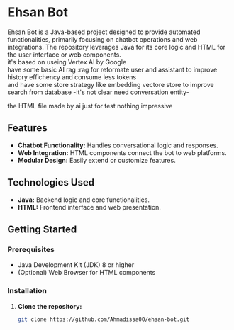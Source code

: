 # Ehsan Bot

Ehsan Bot is a Java-based project designed to provide automated functionalities, primarily focusing on chatbot operations and web integrations. The repository leverages Java for its core logic and HTML for the user interface or web components.  
it's based on useing Vertex AI by Google  
have some basic AI rag :rag for reformate user and assistant to improve history effichency and consume less tokens  
and have some store strategy like embedding vectore store to improve search from database -it's not clear need conversation entity-  

the HTML file made by ai just for test nothing impressive

## Features

- **Chatbot Functionality:** Handles conversational logic and responses.
- **Web Integration:** HTML components connect the bot to web platforms.
- **Modular Design:** Easily extend or customize features.

## Technologies Used

- **Java:** Backend logic and core functionalities.
- **HTML:** Frontend interface and web presentation.

## Getting Started

### Prerequisites

- Java Development Kit (JDK) 8 or higher
- (Optional) Web Browser for HTML components

### Installation

1. **Clone the repository:**
   ```bash
   git clone https://github.com/Ahmadissa00/ehsan-bot.git
